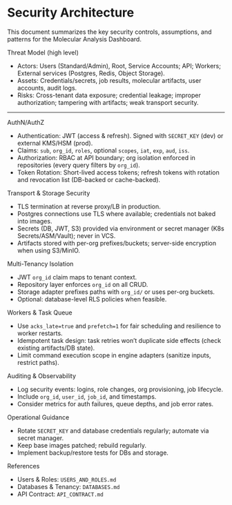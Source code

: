 # Security Architecture

This document summarizes the key security controls, assumptions, and patterns for the Molecular Analysis Dashboard.

Threat Model (high level)
- Actors: Users (Standard/Admin), Root, Service Accounts; API; Workers; External services (Postgres, Redis, Object Storage).
- Assets: Credentials/secrets, job results, molecular artifacts, user accounts, audit logs.
- Risks: Cross-tenant data exposure; credential leakage; improper authorization; tampering with artifacts; weak transport security.

---

AuthN/AuthZ
- Authentication: JWT (access & refresh). Signed with `SECRET_KEY` (dev) or external KMS/HSM (prod).
- Claims: `sub`, `org_id`, `roles`, optional `scopes`, `iat`, `exp`, `aud`, `iss`.
- Authorization: RBAC at API boundary; org isolation enforced in repositories (every query filters by `org_id`).
- Token Rotation: Short-lived access tokens; refresh tokens with rotation and revocation list (DB-backed or cache-backed).

Transport & Storage Security
- TLS termination at reverse proxy/LB in production.
- Postgres connections use TLS where available; credentials not baked into images.
- Secrets (DB, JWT, S3) provided via environment or secret manager (K8s Secrets/ASM/Vault); never in VCS.
- Artifacts stored with per-org prefixes/buckets; server-side encryption when using S3/MinIO.

Multi-Tenancy Isolation
- JWT `org_id` claim maps to tenant context.
- Repository layer enforces `org_id` on all CRUD.
- Storage adapter prefixes paths with `org_id/` or uses per-org buckets.
- Optional: database-level RLS policies when feasible.

Workers & Task Queue
- Use `acks_late=true` and `prefetch=1` for fair scheduling and resilience to worker restarts.
- Idempotent task design: task retries won’t duplicate side effects (check existing artifacts/DB state).
- Limit command execution scope in engine adapters (sanitize inputs, restrict paths).

Auditing & Observability
- Log security events: logins, role changes, org provisioning, job lifecycle.
- Include `org_id`, `user_id`, `job_id`, and timestamps.
- Consider metrics for auth failures, queue depths, and job error rates.

Operational Guidance
- Rotate `SECRET_KEY` and database credentials regularly; automate via secret manager.
- Keep base images patched; rebuild regularly.
- Implement backup/restore tests for DBs and storage.

References
- Users & Roles: `USERS_AND_ROLES.md`
- Databases & Tenancy: `DATABASES.md`
- API Contract: `API_CONTRACT.md`
